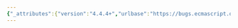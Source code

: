 ```yaml
---
{"_attributes":{"version":"4.4.4+","urlbase":"https://bugs.ecmascript.org/","maintainer":"dherman@mozilla.com"},"bug":{"bug_id":1793,"creation_ts":"2013-08-20 06:43:00 -0700","short_desc":"Hook for immutable JSON.parse","delta_ts":"2015-07-10 08:34:59 -0700","product":"Draft for 6th Edition","component":"restructure","version":"Rev 16: July 15, 2013 Draft","rep_platform":"All","op_sys":"All","bug_status":"RESOLVED","resolution":"WORKSFORME","priority":"Normal","bug_severity":"enhancement","everconfirmed":true,"reporter":{"uid":"annevk","name":"Anne van Kesteren"},"assigned_to":{"uid":"allen","name":"Allen Wirfs-Brock"},"cc":"erik.arvidsson","long_desc":[{"commentid":4985,"comment_count":0,"who":{"uid":"annevk","name":"Anne van Kesteren"},"bug_when":"2013-08-20 06:43:52 -0700","thetext":"Per http://esdiscuss.org/topic/json-parse-internals-hook and https://www.w3.org/Bugs/Public/show_bug.cgi?id=22840 it would be great to have a hook for JSON.parse that cannot be overridden."},{"commentid":5007,"comment_count":1,"who":{"uid":"allen","name":"Allen Wirfs-Brock"},"bug_when":"2013-08-22 11:14:15 -0700","thetext":"Just reference the clause that defines the algorthm"}]}}
---
```

